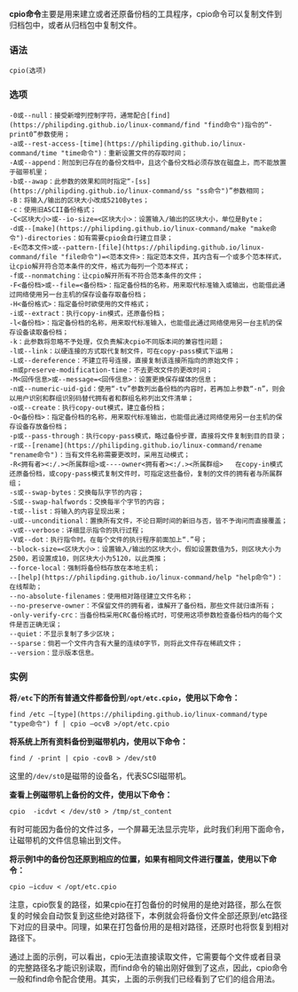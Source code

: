 **cpio命令**主要是用来建立或者还原备份档的工具程序，cpio命令可以复制文件到归档包中，或者从归档包中复制文件。

### 语法  

```
cpio(选项)
```

### 选项  

```
-0或--null：接受新增列控制字符，通常配合[find](https://philipding.github.io/linux-command/find "find命令")指令的“-print0”参数使用；
-a或--rest-access-[time](https://philipding.github.io/linux-command/time "time命令")：重新设置文件的存取时间；
-A或--append：附加到已存在的备份文档中，且这个备份文档必须存放在磁盘上，而不能放置于磁带机里；
-b或--awap：此参数的效果和同时指定“-[ss](https://philipding.github.io/linux-command/ss "ss命令")”参数相同；
-B：将输入/输出的区块大小改成5210Bytes；
-c：使用旧ASCII备份格式；
-C<区块大小>或--io-size=<区块大小>：设置输入/输出的区块大小，单位是Byte；
-d或--[make](https://philipding.github.io/linux-command/make "make命令")-directories：如有需要cpio会自行建立目录；
-E<范本文件>或--pattern-[file](https://philipding.github.io/linux-command/file "file命令")=<范本文件>：指定范本文件，其内含有一个或多个范本样式，让cpio解开符合范本条件的文件，格式为每列一个范本样式；
-f或--nonmatching：让cpio解开所有不符合范本条件的文件；
-F<备份档>或--file=<备份档>：指定备份档的名称，用来取代标准输入或输出，也能借此通过网络使用另一台主机的保存设备存取备份档；
-H<备份格式>：指定备份时欲使用的文件格式；
-i或--extract：执行copy-in模式，还原备份档；
-l<备份档>：指定备份档的名称，用来取代标准输入，也能借此通过网络使用另一台主机的保存设备读取备份档；
-k：此参数将忽略不予处理，仅负责解决cpio不同版本间的兼容性问题；
-l或--link：以硬连接的方式取代复制文件，可在copy-pass模式下运用；
-L或--dereference：不建立符号连接，直接复制该连接所指向的原始文件；
-m或preserve-modification-time：不去更改文件的更改时间；
-M<回传信息>或--message=<回传信息>：设置更换保存媒体的信息；
-n或--numeric-uid-gid：使用“-tv”参数列出备份档的内容时，若再加上参数“-n”，则会以用户识别和群组识别码替代拥有者和群组名称列出文件清单；
-o或--create：执行copy-out模式，建立备份档；
-O<备份档>：指定备份档的名称，用来取代标准输出，也能借此通过网络使用另一台主机的保存设备存放备份档；
-p或--pass-through：执行copy-pass模式，略过备份步骤，直接将文件复制到目的目录；
-r或--[rename](https://philipding.github.io/linux-command/rename "rename命令")：当有文件名称需要更改时，采用互动模式；
-R<拥有者><:/.><所属群组>或----owner<拥有者><:/.><所属群组>   在copy-in模式还原备份档，或copy-pass模式复制文件时，可指定这些备份，复制的文件的拥有者与所属群组；
-s或--swap-bytes：交换每队字节的内容；
-S或--swap-halfwords：交换每半个字节的内容；
-t或--list：将输入的内容呈现出来；
-u或--unconditional：置换所有文件，不论日期时间的新旧与否，皆不予询问而直接覆盖；
-v或--verbose：详细显示指令的执行过程；
-V或--dot：执行指令时。在每个文件的执行程序前面加上“.”号；
--block-size=<区块大小>：设置输入/输出的区块大小，假如设置数值为5，则区块大小为2500，若设置成10，则区块大小为5120，以此类推；
--force-local：强制将备份档存放在本地主机；
--[help](https://philipding.github.io/linux-command/help "help命令")：在线帮助；
--no-absolute-filenames：使用相对路径建立文件名称；
--no-preserve-owner：不保留文件的拥有者，谁解开了备份档，那些文件就归谁所有；
-only-verify-crc：当备份档采用CRC备份格式时，可使用这项参数检查备份档内的每个文件是否正确无误；
--quiet：不显示复制了多少区块；
--sparse：倘若一个文件内含有大量的连续0字节，则将此文件存在稀疏文件；
--version：显示版本信息。
```

### 实例  

**将`/etc`下的所有普通文件都备份到`/opt/etc.cpio`，使用以下命令：**

```
find /etc –[type](https://philipding.github.io/linux-command/type "type命令") f | cpio –ocvB >/opt/etc.cpio
```

**将系统上所有资料备份到磁带机内，使用以下命令：**

```
find / -print | cpio -covB > /dev/st0
```

这里的`/dev/st0`是磁带的设备名，代表SCSI磁带机。

**查看上例磁带机上备份的文件，使用以下命令：**

```
cpio  -icdvt < /dev/st0 > /tmp/st_content
```

有时可能因为备份的文件过多，一个屏幕无法显示完毕，此时我们利用下面命令，让磁带机的文件信息输出到文件。

**将示例1中的备份包还原到相应的位置，如果有相同文件进行覆盖，使用以下命令：**

```
cpio –icduv < /opt/etc.cpio
```

注意，cpio恢复的路径，如果cpio在打包备份的时候用的是绝对路径，那么在恢复的时候会自动恢复到这些绝对路径下，本例就会将备份文件全部还原到/etc路径下对应的目录中。同理，如果在打包备份用的是相对路径，还原时也将恢复到相对路径下。

通过上面的示例，可以看出，cpio无法直接读取文件，它需要每个文件或者目录的完整路径名才能识别读取，而find命令的输出刚好做到了这点，因此，cpio命令一般和find命令配合使用。其实，上面的示例我们已经看到了它们的组合用法。